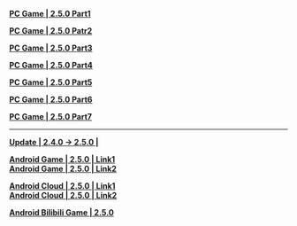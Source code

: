 **[PC Game | 2.5.0 Part1](https://autopatchcn.bhsr.com/client/cn/20240829163517_AnwaHQsTlmEjPF33/PC/download/StarRail_2.5.0.7z.001)** 

**[PC Game | 2.5.0 Patr2](https://autopatchcn.bhsr.com/client/cn/20240829163517_AnwaHQsTlmEjPF33/PC/download/StarRail_2.5.0.7z.002)**    

**[PC Game | 2.5.0 Part3](https://autopatchcn.bhsr.com/client/cn/20240829163517_AnwaHQsTlmEjPF33/PC/download/StarRail_2.5.0.7z.003)**    

**[PC Game | 2.5.0 Part4](https://autopatchcn.bhsr.com/client/cn/20240829163517_AnwaHQsTlmEjPF33/PC/download/StarRail_2.5.0.7z.004)**

**[PC Game | 2.5.0 Part5](https://autopatchcn.bhsr.com/client/cn/20240829163517_AnwaHQsTlmEjPF33/PC/download/StarRail_2.5.0.7z.005)**

**[PC Game | 2.5.0 Part6](https://autopatchcn.bhsr.com/client/cn/20240829163517_AnwaHQsTlmEjPF33/PC/download/StarRail_2.5.0.7z.006)**

**[PC Game | 2.5.0 Part7](https://autopatchcn.bhsr.com/client/cn/20240829163517_AnwaHQsTlmEjPF33/PC/download/StarRail_2.5.0.7z.007)**

---

**[Update | 2.4.0 -> 2.5.0 | ](https://autopatchcn.bhsr.com/client/diff/hkrpg_cn/game_2.4.0_2.5.0_hdiff_GoTMtSThreYWHIRZ.zip)**

**[Android Game | 2.5.0 | Link1](https://autopatchcn.bhsr.com/client/cn/20240829163400_T4NhQaIeWzaVVwjM/gw/StarRail_2.5.0.apk)**  
**[Android Game | 2.5.0 | Link2](https://bhrpg-prod.oss-accelerate.aliyuncs.com/client/cn/20240829163400_T4NhQaIeWzaVVwjM/gw/StarRail_2.5.0.apk)**  

**[Android Cloud | 2.5.0 | Link1](https://autopatchcn.bhsr.com/client/cn/20240829163400_T4NhQaIeWzaVVwjM/gw/StarRail_2.5.0.apk)**  
**[Android Cloud | 2.5.0 | Link2](https://bhrpg-prod.oss-accelerate.aliyuncs.com/client/cn/20240829163400_T4NhQaIeWzaVVwjM/gw/StarRail_2.5.0.apk)**

**[Android Bilibili Game | 2.5.0](https://pkg.biligame.com/games/bhxqtd_2.5.0_20240902_105249_46d1d.apk)**
